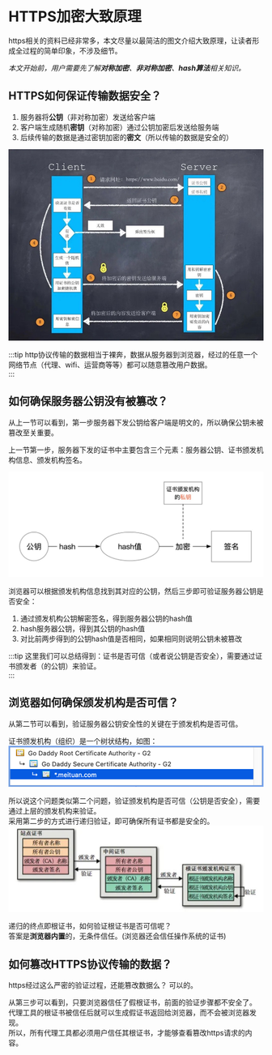# HTTPS加密大致原理

https相关的资料已经非常多，本文尽量以最简洁的图文介绍大致原理，让读者形成全过程的简单印象，不涉及细节。  

*本文开始前，用户需要先了解**对称加密**、**非对称加密**、**hash算法**相关知识。*  

## HTTPS如何保证传输数据安全？
1. 服务器将**公钥**（非对称加密）发送给客户端  
2. 客户端生成随机**密钥**（对称加密）通过公钥加密后发送给服务端  
3. 后续传输的数据是通过密钥加密的**密文**（所以传输的数据是安全的）  

![https加密过程](./http-1.jpg)

:::tip
http协议传输的数据相当于裸奔，数据从服务器到浏览器，经过的任意一个网络节点（代理、wifi、运营商等等）都可以随意篡改用户数据。  
:::

## 如何确保服务器公钥没有被篡改？
从上一节可以看到，第一步服务器下发公钥给客户端是明文的，所以确保公钥未被篡改至关重要。  

上一节第一步，服务器下发的证书中主要包含三个元素：服务器公钥、证书颁发机构信息、颁发机构签名。  

![签名来历](./https-3.jpg)

浏览器可以根据颁发机构信息找到其对应的公钥，然后三步即可验证服务器公钥是否安全：  
1. 通过颁发机构公钥解密签名，得到服务器公钥的hash值  
2. hash服务器公钥，得到其公钥的hash值  
3. 对比前两步得到的公钥hash值是否相同，如果相同则说明公钥未被篡改  

:::tip
这里我们可以总结得到：证书是否可信（或者说公钥是否安全），需要通过证书颁发者（的公钥）来验证。  
:::

## 浏览器如何确保颁发机构是否可信？
从第二节可以看到，验证服务器公钥安全性的关键在于颁发机构是否可信。  

证书颁发机构（组织）是一个树状结构，如图：  
![证书结构](./https-4.png)

所以说这个问题类似第二个问题，验证颁发机构是否可信（公钥是否安全），需要通过上层的颁发机构来验证。  
采用第二步的方式进行递归验证，即可确保所有证书都是安全的。  
![证书验证过程](./https-2.jpg)

递归的终点即根证书，如何验证根证书是否可信呢？  
答案是**浏览器内置**的，无条件信任。(浏览器还会信任操作系统的证书)  

## 如何篡改HTTPS协议传输的数据？
https经过这么严密的验证过程，还能篡改数据么？  可以的。  

从第三步可以看到，只要浏览器信任了假根证书，前面的验证步骤都不安全了。  
代理工具的根证书被信任后就可以生成假证书返回给浏览器，而不会被浏览器发现。  
所以，所有代理工具都必须用户信任其根证书，才能够查看篡改https请求的内容。  